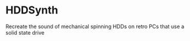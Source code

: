 # HDDSynth
Recreate the sound of mechanical spinning HDDs on retro PCs that use a solid state drive

